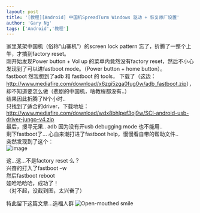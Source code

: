 ```yaml
---
layout: post
title: '[教程][Android] 中国机SpreadTurm Windows 驱动 + 恢复原厂设置'
author: 'Gary Ng'
tags: ['Android','教程']
---
```


家里某架中国机（俗称“山寨机”）的screen lock pattern 忘了，折腾了一整个上午，才搞到factory reset。  
刚开始发现Power button + Vol up 的菜单内竟然没有factory reset，然后不小心发现到了可以进fastboot mode。（Power button + home button）。  
fastboot 然我想到了adb 和 fastboot 的 tools， 下载了（这边：<http://www.mediafire.com/download/x6zgi5zga0fug0w/adb_fastboot.zip>），却不知道要怎么做（悲剧的中国机，啥教程都没有..）  
结果因此折腾了N个小时..  
只找到了适合的driver，下载地址：  
<http://www.mediafire.com/download/wdx8bhlpef3oj9w/SCI-android-usb-driver-jungo-v4.zip>  
最后，搜寻无果.. adb 因为没有开usb debugging mode 也不能用..  
剩下fastboot了… 心血来潮打进了fastboot help，慢慢看自带的帮助文件..  
突然发现到了这个：  
![image](http://lh3.ggpht.com/-8nrTlBRSZXM/Ua7HJacn24I/AAAAAAAADbc/4jAjQr8CMkY/image_thumb.png?imgmax=800)  
  
这…这…不是factory reset 么？  
兴奋的打入了fastboot –w  
然后fastboot reboot  
娃哈哈哈哈，成功了！  
（对不起，没截到图，太兴奋了）  
  
特此留下这篇文章…造福人群 ![Open-mouthed smile](http://lh4.ggpht.com/-cgW6JGzr8y8/Ua7HJkJTW0I/AAAAAAAADbg/9qLvW6MxmSI/wlEmoticon-openmouthedsmile%25255B2%25255D.png?imgmax=800)
